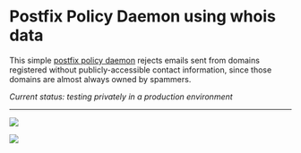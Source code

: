 Postfix Policy Daemon using whois data
======================================

This simple [postfix policy daemon](http://www.postfix.org/SMTPD_POLICY_README.html) rejects
emails sent from domains registered without publicly-accessible contact information, since
those domains are almost always owned by spammers.

*Current status: testing privately in a production environment*

<hr>

[![](http://api.coderwall.com/purcell/endorsecount.png)](http://coderwall.com/purcell)

[![](http://www.linkedin.com/img/webpromo/btn_liprofile_blue_80x15.png)](http://uk.linkedin.com/in/stevepurcell)
